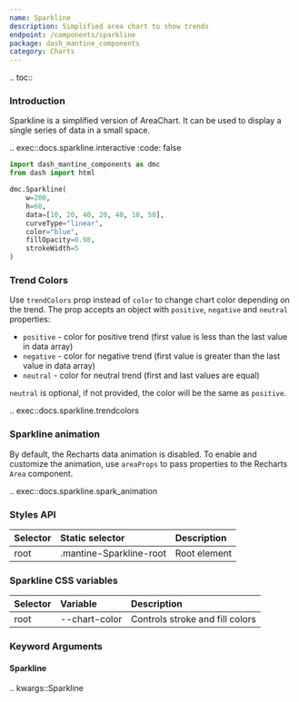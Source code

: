 ```yaml
---
name: Sparkline
description: Simplified area chart to show trends
endpoint: /components/sparkline
package: dash_mantine_components
category: Charts
---
```


.. toc::

### Introduction

Sparkline is a simplified version of AreaChart. It can be used to display a single series of data in a small space.

.. exec::docs.sparkline.interactive
    :code: false


```python
import dash_mantine_components as dmc
from dash import html

dmc.Sparkline(
    w=200,
    h=60,
    data=[10, 20, 40, 20, 40, 10, 50],
    curveType="linear",
    color="blue",
    fillOpacity=0.98,
    strokeWidth=5    
)

```

### Trend Colors

Use `trendColors` prop instead of `color` to change chart color depending on the trend. The prop accepts an object with `positive`, `negative` and `neutral` properties:

- `positive` - color for positive trend (first value is less than the last value in data array)
- `negative` - color for negative trend (first value is greater than the last value in data array)
- `neutral` - color for neutral trend (first and last values are equal)

`neutral` is optional, if not provided, the color will be the same as `positive`.


.. exec::docs.sparkline.trendcolors


### Sparkline animation
By default, the Recharts data animation is disabled. To enable and customize the animation, use `areaProps` to pass properties to the Recharts `Area` component.


.. exec::docs.sparkline.spark_animation




### Styles API

| Selector    | Static selector         | Description                             |
|:------------|:------------------------|:----------------------------------------|
| root        | .mantine-Sparkline-root | Root element                            |


### Sparkline CSS variables

| Selector         | Variable             | Description                        |
|:-----------------|:---------------------|:-----------------------------------|
| root             | --chart-color        | Controls stroke and fill colors    |

### Keyword Arguments

#### Sparkline

.. kwargs::Sparkline

